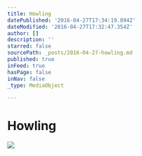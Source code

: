 ```yaml
---
title: Howling
datePublished: '2016-04-27T17:34:19.894Z'
dateModified: '2016-04-27T17:32:47.354Z'
author: []
description: ''
starred: false
sourcePath: _posts/2016-04-27-howling.md
published: true
inFeed: true
hasPage: false
inNav: false
_type: MediaObject

---
```

# Howling
![](https://the-grid-user-content.s3-us-west-2.amazonaws.com/672da1bf-9db8-4646-a10c-06efd45efcb9.jpg)